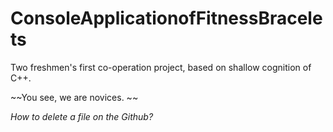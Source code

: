 # ConsoleApplicationofFitnessBracelets
Two freshmen's first co-operation project, based on shallow cognition of C++. 

~~You see, we are novices. ~~

_How to delete a file on the Github?_

